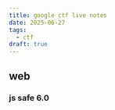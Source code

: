 ```yaml
---
title: google ctf live notes
date: 2025-06-27
tags:
  - ctf
draft: true
---
```

## web

### js safe 6.0


